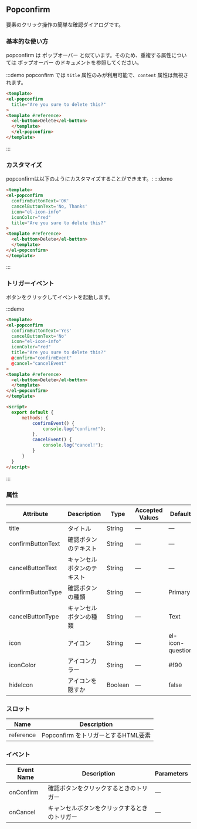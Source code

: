## Popconfirm

要素のクリック操作の簡単な確認ダイアログです。

### 基本的な使い方

popconfirm は ポップオーバー と似ています。そのため、重複する属性については ポップオーバー のドキュメントを参照してください。

:::demo popconfirm では `title` 属性のみが利用可能で、`content` 属性は無視されます。
```html
<template>
<el-popconfirm
  title="Are you sure to delete this?"
>
<template #reference>
  <el-button>Delete</el-button>
  </template>
  </el-popconfirm>
</template>
````
:::

### カスタマイズ
popconfirmは以下のようにカスタマイズすることができます。:
:::demo
```html
<template>
<el-popconfirm
  confirmButtonText='OK'
  cancelButtonText='No, Thanks'
  icon="el-icon-info"
  iconColor="red"
  title="Are you sure to delete this?"
>
<template #reference>
  <el-button>Delete</el-button>
  </template>
</el-popconfirm>
</template>
```
:::

### トリガーイベント

ボタンをクリックしてイベントを起動します。

:::demo

```html
<template>
<el-popconfirm
  confirmButtonText='Yes'
  cancelButtonText='No'
  icon="el-icon-info"
  iconColor="red"
  title="Are you sure to delete this?"
  @confirm="confirmEvent"
  @cancel="cancelEvent"       
>
<template #reference>
  <el-button>Delete</el-button>
  </template>
</el-popconfirm>
</template>

<script>
  export default {
      methods: {
          confirmEvent() {
              console.log("confirm!");
          },
          cancelEvent() {
              console.log("cancel!");
          }
      }
  }
</script>
```

:::

### 属性
| Attribute      | Description          | Type      | Accepted Values       | Default  |
|--------------------|----------------------------------------------------------|-------------------|-------------|--------|
|  title              | タイトル | String | — | — |
|  confirmButtonText              | 確認ボタンのテキスト | String | — | — |
|  cancelButtonText              | キャンセルボタンのテキスト | String | — | — |
|  confirmButtonType              | 確認ボタンの種類 | String | — | Primary |
|  cancelButtonType              | キャンセルボタンの種類 | String | — | Text |
|  icon              | アイコン | String | — | el-icon-question |
|  iconColor              | アイコンカラー | String | — | #f90 |
|  hideIcon              | アイコンを隠すか | Boolean | — | false |

### スロット
| Name | Description |
|--- | ---|
| reference | Popconfirm をトリガーとするHTML要素 |

### イベント
| Event Name | Description | Parameters |
|---------|--------|---------|
| onConfirm | 確認ボタンをクリックするときのトリガー | — |
| onCancel | キャンセルボタンをクリックするときのトリガー | — |